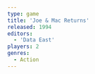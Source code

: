 ```yaml
---
type: game
title: 'Joe & Mac Returns'
released: 1994
editors: 
  - 'Data East'
players: 2
genres:
  - Action
---
```


